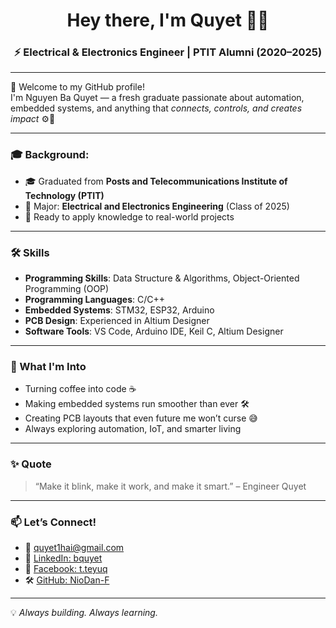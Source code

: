<h1 align="center">Hey there, I'm Quyet 👨‍🔧</h1>
<h3 align="center">⚡ Electrical & Electronics Engineer | PTIT Alumni (2020–2025)</h3>

---

🌟 Welcome to my GitHub profile!  
I'm Nguyen Ba Quyet — a fresh graduate passionate about automation, embedded systems, and anything that *connects, controls, and creates impact* ⚙️🚀

---

### 🎓 Background:
- 🎓 Graduated from **Posts and Telecommunications Institute of Technology (PTIT)**
- 🧠 Major: **Electrical and Electronics Engineering** (Class of 2025)
- 💼 Ready to apply knowledge to real-world projects

---

### 🛠️ Skills

- **Programming Skills**: Data Structure & Algorithms, Object-Oriented Programming (OOP)  
- **Programming Languages**: C/C++  
- **Embedded Systems**: STM32, ESP32, Arduino  
- **PCB Design**: Experienced in Altium Designer  
- **Software Tools**: VS Code, Arduino IDE, Keil C, Altium Designer

---

### 🌱 What I'm Into
- Turning coffee into code ☕
- Making embedded systems run smoother than ever 🛠️
- Creating PCB layouts that even future me won’t curse 😅
- Always exploring automation, IoT, and smarter living

---
### ✨ Quote
> “Make it blink, make it work, and make it smart.” – Engineer Quyet  

---

### 📫 Let’s Connect!
- 📧 [quyet1hai@gmail.com](mailto:quyet1hai@gmail.com)
- 🔗 [LinkedIn: bquyet](https://linkedin.com/in/bquyet)
- 📘 [Facebook: t.teyuq](https://facebook.com/t.teyuq)
- 🛠️ [GitHub: NioDan-F](https://github.com/NioDan-F)

---

💡 *Always building. Always learning.*
